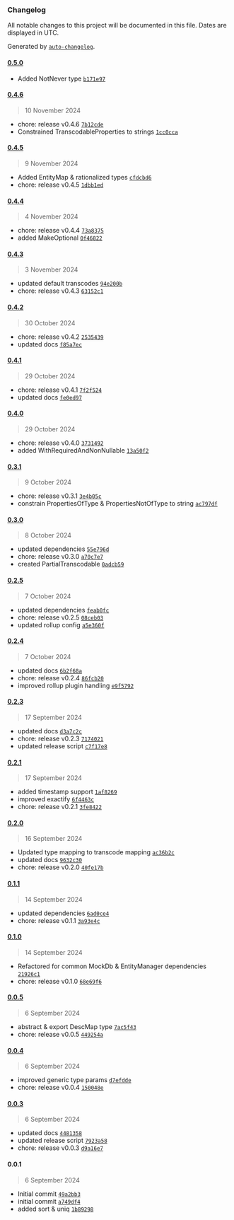 ### Changelog

All notable changes to this project will be documented in this file. Dates are displayed in UTC.

Generated by [`auto-changelog`](https://github.com/CookPete/auto-changelog).

#### [0.5.0](https://github.com/karmaniverous/entity-tools/compare/0.4.6...0.5.0)

- Added NotNever type [`b171e97`](https://github.com/karmaniverous/entity-tools/commit/b171e97bccab1a48e61cfce396d8c2d6cacafd6f)

#### [0.4.6](https://github.com/karmaniverous/entity-tools/compare/0.4.5...0.4.6)

> 10 November 2024

- chore: release v0.4.6 [`7b12cde`](https://github.com/karmaniverous/entity-tools/commit/7b12cde806f96513e962bf3734ac548fdf7a9664)
- Constrained TranscodableProperties to strings [`1cc0cca`](https://github.com/karmaniverous/entity-tools/commit/1cc0cca6aa4cdf6cabbece75eccb5cce6316ec4c)

#### [0.4.5](https://github.com/karmaniverous/entity-tools/compare/0.4.4...0.4.5)

> 9 November 2024

- Added EntityMap & rationalized types [`cfdcbd6`](https://github.com/karmaniverous/entity-tools/commit/cfdcbd672cd5946cdd3dba2844ce1695df134bf0)
- chore: release v0.4.5 [`1dbb1ed`](https://github.com/karmaniverous/entity-tools/commit/1dbb1ed34d054cca19d21b784da02614d9daec27)

#### [0.4.4](https://github.com/karmaniverous/entity-tools/compare/0.4.3...0.4.4)

> 4 November 2024

- chore: release v0.4.4 [`73a8375`](https://github.com/karmaniverous/entity-tools/commit/73a8375eacc6057607cd5295ff0a93d04ce1e1e5)
- added MakeOptional [`0f46822`](https://github.com/karmaniverous/entity-tools/commit/0f46822f99e1f49624a09f6a5ba607370824ebd8)

#### [0.4.3](https://github.com/karmaniverous/entity-tools/compare/0.4.2...0.4.3)

> 3 November 2024

- updated default transcodes [`94e200b`](https://github.com/karmaniverous/entity-tools/commit/94e200b1df1a5f418608c0f06c6ff5307f2104ec)
- chore: release v0.4.3 [`63152c1`](https://github.com/karmaniverous/entity-tools/commit/63152c13f8b265323547ea8a3622def166a97b1c)

#### [0.4.2](https://github.com/karmaniverous/entity-tools/compare/0.4.1...0.4.2)

> 30 October 2024

- chore: release v0.4.2 [`2535439`](https://github.com/karmaniverous/entity-tools/commit/25354391f329434922c4778c2546cdb76cb50c9e)
- updated docs [`f85a7ec`](https://github.com/karmaniverous/entity-tools/commit/f85a7ecc144dfc6b856eec4d2b8996198ea459c4)

#### [0.4.1](https://github.com/karmaniverous/entity-tools/compare/0.4.0...0.4.1)

> 29 October 2024

- chore: release v0.4.1 [`7f2f524`](https://github.com/karmaniverous/entity-tools/commit/7f2f524795e1e385b59e82053275611f4fab15ee)
- updated docs [`fe0ed97`](https://github.com/karmaniverous/entity-tools/commit/fe0ed972866f0564d5ea7936d6c7fb4e9b1d7342)

#### [0.4.0](https://github.com/karmaniverous/entity-tools/compare/0.3.1...0.4.0)

> 29 October 2024

- chore: release v0.4.0 [`3731492`](https://github.com/karmaniverous/entity-tools/commit/3731492ee0a76593168574626790dd491a548ce4)
- added WithRequiredAndNonNullable [`13a50f2`](https://github.com/karmaniverous/entity-tools/commit/13a50f2112cd4de3840cc60137f71a9fd0c35d58)

#### [0.3.1](https://github.com/karmaniverous/entity-tools/compare/0.3.0...0.3.1)

> 9 October 2024

- chore: release v0.3.1 [`3e4b05c`](https://github.com/karmaniverous/entity-tools/commit/3e4b05c503c285ee78f1b38f26c686e84290388f)
- constrain PropertiesOfType & PropertiesNotOfType to string [`ac797df`](https://github.com/karmaniverous/entity-tools/commit/ac797dfaa7c7d5630a72a95060ead1609db0c7ef)

#### [0.3.0](https://github.com/karmaniverous/entity-tools/compare/0.2.5...0.3.0)

> 8 October 2024

- updated dependencies [`55e796d`](https://github.com/karmaniverous/entity-tools/commit/55e796d9c532f0b466aca428aff334773d9cfcd2)
- chore: release v0.3.0 [`a70c7e7`](https://github.com/karmaniverous/entity-tools/commit/a70c7e7c0a93100777c229df806ffafb8f1a573d)
- created PartialTranscodable [`0adcb59`](https://github.com/karmaniverous/entity-tools/commit/0adcb595e5c2b294fbf128d80364d4d09e907d69)

#### [0.2.5](https://github.com/karmaniverous/entity-tools/compare/0.2.4...0.2.5)

> 7 October 2024

- updated dependencies [`feab0fc`](https://github.com/karmaniverous/entity-tools/commit/feab0fc9d117d0b10d6994134062e34c448ccbd7)
- chore: release v0.2.5 [`08ceb03`](https://github.com/karmaniverous/entity-tools/commit/08ceb031a0775801d79245731111e905d5bff289)
- updated rollup config [`a5e360f`](https://github.com/karmaniverous/entity-tools/commit/a5e360f05cfb877abf963cc92e34f0d4506176ec)

#### [0.2.4](https://github.com/karmaniverous/entity-tools/compare/0.2.3...0.2.4)

> 7 October 2024

- updated docs [`6b2f68a`](https://github.com/karmaniverous/entity-tools/commit/6b2f68a9af2aeb5b634e7ed0191f128a3a0274d0)
- chore: release v0.2.4 [`86fcb20`](https://github.com/karmaniverous/entity-tools/commit/86fcb20c70b31f9437a886ebe81371435121b241)
- improved rollup plugin handling [`e9f5792`](https://github.com/karmaniverous/entity-tools/commit/e9f5792da2580960fab765a3888e04f1ecba24d9)

#### [0.2.3](https://github.com/karmaniverous/entity-tools/compare/0.2.1...0.2.3)

> 17 September 2024

- updated docs [`d3a7c2c`](https://github.com/karmaniverous/entity-tools/commit/d3a7c2cdf49c7a1f8bfa441a048f58ba4a740414)
- chore: release v0.2.3 [`7174021`](https://github.com/karmaniverous/entity-tools/commit/7174021ef68f42ef71f4c10b6bcd6bf985c49ec5)
- updated release script [`c7f17e8`](https://github.com/karmaniverous/entity-tools/commit/c7f17e81ee2bc11edb5331f17a79c19237de6213)

#### [0.2.1](https://github.com/karmaniverous/entity-tools/compare/0.2.0...0.2.1)

> 17 September 2024

- added timestamp support [`1af8269`](https://github.com/karmaniverous/entity-tools/commit/1af8269c37bf56e2602d30f19b6db484799c7f3d)
- improved exactify [`6f4463c`](https://github.com/karmaniverous/entity-tools/commit/6f4463c3dd2c07a716cfef0427778b85f1625391)
- chore: release v0.2.1 [`3fe8422`](https://github.com/karmaniverous/entity-tools/commit/3fe8422e17c69b190ce586c085be2b61f49e91ca)

#### [0.2.0](https://github.com/karmaniverous/entity-tools/compare/0.1.1...0.2.0)

> 16 September 2024

- Updated type mapping to transcode mapping [`ac36b2c`](https://github.com/karmaniverous/entity-tools/commit/ac36b2c4a8331607ad6454d006b3877526ed4f64)
- updated docs [`9632c30`](https://github.com/karmaniverous/entity-tools/commit/9632c306597d68b28be3736d40229e3a7fef79ec)
- chore: release v0.2.0 [`40fe17b`](https://github.com/karmaniverous/entity-tools/commit/40fe17bd72ec95ce80301d67a959d559cfaa564b)

#### [0.1.1](https://github.com/karmaniverous/entity-tools/compare/0.1.0...0.1.1)

> 14 September 2024

- updated dependencies [`6ad0ce4`](https://github.com/karmaniverous/entity-tools/commit/6ad0ce49be87770379e5f9b0fc14a5bc96a3bd80)
- chore: release v0.1.1 [`3a93e4c`](https://github.com/karmaniverous/entity-tools/commit/3a93e4cf9de62eda3cabe8c44b6abed500c8b456)

#### [0.1.0](https://github.com/karmaniverous/entity-tools/compare/0.0.5...0.1.0)

> 14 September 2024

- Refactored for common MockDb & EntityManager dependencies [`21926c1`](https://github.com/karmaniverous/entity-tools/commit/21926c1f107f559dde6b267f87f3efe8408b84db)
- chore: release v0.1.0 [`68e69f6`](https://github.com/karmaniverous/entity-tools/commit/68e69f6444398cf063ef3c2e54c21f88fbd7568d)

#### [0.0.5](https://github.com/karmaniverous/entity-tools/compare/0.0.4...0.0.5)

> 6 September 2024

- abstract & export DescMap type [`7ac5f43`](https://github.com/karmaniverous/entity-tools/commit/7ac5f43c986249e3bd3341e1b84566e2906abfcf)
- chore: release v0.0.5 [`449254a`](https://github.com/karmaniverous/entity-tools/commit/449254a9dbb8d24e6989a77a6ed8ec3d07deca9c)

#### [0.0.4](https://github.com/karmaniverous/entity-tools/compare/0.0.3...0.0.4)

> 6 September 2024

- improved generic type params [`d7efdde`](https://github.com/karmaniverous/entity-tools/commit/d7efdde8fb9549d9b4386f95c8a3478c58c6e8ed)
- chore: release v0.0.4 [`150048e`](https://github.com/karmaniverous/entity-tools/commit/150048e8bbbff8859d48490a1fe7a8362579e5aa)

#### [0.0.3](https://github.com/karmaniverous/entity-tools/compare/0.0.1...0.0.3)

> 6 September 2024

- updated docs [`4481358`](https://github.com/karmaniverous/entity-tools/commit/448135846e9052de589540b777388ce6eed0b7e2)
- updated release script [`7923a58`](https://github.com/karmaniverous/entity-tools/commit/7923a587c4a848e4c9e1a6dc8a6a4ffe965713b6)
- chore: release v0.0.3 [`d9a16e7`](https://github.com/karmaniverous/entity-tools/commit/d9a16e7d4a07b03ef015ac47fba8d357886990f8)

#### 0.0.1

> 6 September 2024

- Initial commit [`49a2bb3`](https://github.com/karmaniverous/entity-tools/commit/49a2bb39a79c23a68c935e46247e5e26dd5066ee)
- initial commit [`a749df4`](https://github.com/karmaniverous/entity-tools/commit/a749df473bd44234c8badf9fa9c37b64334f4c8c)
- added sort & uniq [`1b89298`](https://github.com/karmaniverous/entity-tools/commit/1b89298d76b29b17209dd0bf6f9fcd4ee18da99d)

